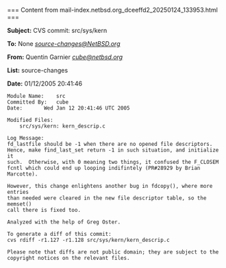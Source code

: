 === Content from mail-index.netbsd.org_dceeffd2_20250124_133953.html ===

**Subject:** CVS commit: src/sys/kern

**To:** None *<source-changes@NetBSD.org>*

**From:** Quentin Garnier *<cube@netbsd.org>*

**List:** source-changes

**Date:** 01/12/2005 20:41:46
```
Module Name:	src
Committed By:	cube
Date:		Wed Jan 12 20:41:46 UTC 2005

Modified Files:
	src/sys/kern: kern_descrip.c

Log Message:
fd_lastfile should be -1 when there are no opened file descriptors.
Hence, make find_last_set return -1 in such situation, and initialize it
such.  Otherwise, with 0 meaning two things, it confused the F_CLOSEM
fcntl which could end up looping indifintely (PR#28929 by Brian Marcotte).

However, this change enlightens another bug in fdcopy(), where more entries
than needed were cleared in the new file descriptor table, so the memset()
call there is fixed too.

Analyzed with the help of Greg Oster.

To generate a diff of this commit:
cvs rdiff -r1.127 -r1.128 src/sys/kern/kern_descrip.c

Please note that diffs are not public domain; they are subject to the
copyright notices on the relevant files.

```

